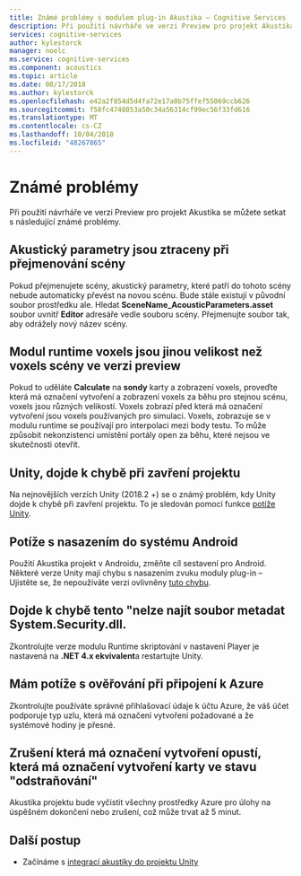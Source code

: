 ```yaml
---
title: Známé problémy s modulem plug-in Akustika – Cognitive Services
description: Při použití návrháře ve verzi Preview pro projekt Akustika se můžete setkat s následující známé problémy.
services: cognitive-services
author: kylestorck
manager: noelc
ms.service: cognitive-services
ms.component: acoustics
ms.topic: article
ms.date: 08/17/2018
ms.author: kylestorck
ms.openlocfilehash: e42a2f854d5d4fa72e17a0b75ffef55069ccb626
ms.sourcegitcommit: f58fc4748053a50c34a56314cf99ec56f33fd616
ms.translationtype: MT
ms.contentlocale: cs-CZ
ms.lasthandoff: 10/04/2018
ms.locfileid: "48267865"
---
```

# <a name="known-issues"></a>Známé problémy
Při použití návrháře ve verzi Preview pro projekt Akustika se můžete setkat s následující známé problémy.

## <a name="acoustic-parameters-are-lost-when-you-rename-a-scene"></a>Akustický parametry jsou ztraceny při přejmenování scény

Pokud přejmenujete scény, akustický parametry, které patří do tohoto scény nebude automaticky převést na novou scénu. Bude stále existují v původní soubor prostředku ale. Hledat **SceneName_AcousticParameters.asset** soubor uvnitř **Editor** adresáře vedle souboru scény. Přejmenujte soubor tak, aby odrážely nový název scény.

## <a name="runtime-voxels-are-a-different-size-than-scene-preview-voxels"></a>Modul runtime voxels jsou jinou velikost než voxels scény ve verzi preview

Pokud to uděláte **Calculate** na **sondy** karty a zobrazení voxels, proveďte která má označení vytvoření a zobrazení voxels za běhu pro stejnou scénu, voxels jsou různých velikostí. Voxels zobrazí před která má označení vytvoření jsou voxels používaných pro simulaci. Voxels, zobrazuje se v modulu runtime se používají pro interpolaci mezi body testu. To může způsobit nekonzistenci umístění portály open za běhu, které nejsou ve skutečnosti otevřít.

## <a name="unity-crashes-when-closing-project"></a>Unity, dojde k chybě při zavření projektu

Na nejnovějších verzích Unity (2018.2 +) se o známý problém, kdy Unity dojde k chybě při zavření projektu. To je sledován pomocí funkce [potíže Unity](https://issuetracker.unity3d.com/issues/crash-on-assetdatabase-getassetimporterversions-when-closing-a-specific-unity-project).

## <a name="trouble-deploying-to-android"></a>Potíže s nasazením do systému Android
Použití Akustika projekt v Androidu, změňte cíl sestavení pro Android. Některé verze Unity mají chybu s nasazením zvuku moduly plug-in – Ujistěte se, že nepoužíváte verzi ovlivněny [tuto chybu](https://issuetracker.unity3d.com/issues/android-ios-audiosource-playing-through-google-resonance-audio-sdk-with-spatializer-enabled-does-not-play-on-built-player).

## <a name="i-get-an-error-that-could-not-find-metadata-file-systemsecuritydll"></a>Dojde k chybě tento "nelze najít soubor metadat System.Security.dll.

Zkontrolujte verze modulu Runtime skriptování v nastavení Player je nastavená na **.NET 4.x ekvivalent**a restartujte Unity.

## <a name="im-having-authentication-problems-when-connecting-to-azure"></a>Mám potíže s ověřování při připojení k Azure

Zkontrolujte používáte správné přihlašovací údaje k účtu Azure, že váš účet podporuje typ uzlu, která má označení vytvoření požadované a že systémové hodiny je přesné.

## <a name="canceling-a-bake-leaves-the-bake-tab-in-deleting-state"></a>Zrušení která má označení vytvoření opustí, která má označení vytvoření karty ve stavu "odstraňování"
Akustika projektu bude vyčistit všechny prostředky Azure pro úlohy na úspěšném dokončení nebo zrušení, což může trvat až 5 minut.

## <a name="next-steps"></a>Další postup
* Začínáme s [integrací akustiky do projektu Unity](getting-started.md)

